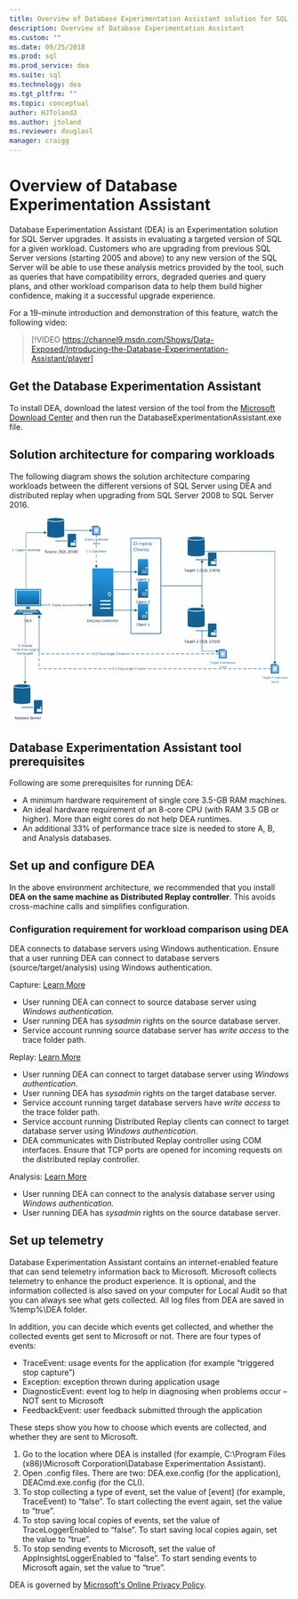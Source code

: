 ```yaml
---
title: Overview of Database Experimentation Assistant solution for SQL Server upgrades
description: Overview of Database Experimentation Assistant
ms.custom: ""
ms.date: 09/25/2018
ms.prod: sql
ms.prod_service: dea
ms.suite: sql
ms.technology: dea
ms.tgt_pltfrm: ""
ms.topic: conceptual
author: HJToland3
ms.author: jtoland
ms.reviewer: douglasl
manager: craigg
---
```


# Overview of Database Experimentation Assistant
Database Experimentation Assistant (DEA) is an Experimentation solution for SQL Server upgrades. It assists in evaluating a targeted version of SQL for a given workload. Customers who are upgrading from previous SQL Server versions (starting 2005 and above) to any new version of the SQL Server will be able to use these analysis metrics provided by the tool, such as queries that have compatibility errors, degraded queries and query plans, and other workload comparison data to help them build higher confidence, making it a successful upgrade experience.

For a 19-minute introduction and demonstration of this feature, watch the following video:

> [!VIDEO https://channel9.msdn.com/Shows/Data-Exposed/Introducing-the-Database-Experimentation-Assistant/player]

## Get the Database Experimentation Assistant
To install DEA, download the latest version of the tool from the [Microsoft Download Center](https://www.microsoft.com/en-us/download/details.aspx?id=54090) and then run the DatabaseExperimentationAssistant.exe file.

## Solution architecture for comparing workloads
The following diagram shows the solution architecture comparing workloads between the different versions of SQL Server using DEA and distributed replay when upgrading from SQL Server 2008 to SQL Server 2016.

![workloadcomparesolutionarchitecture](./media/database-experimentation-assistant-overview/dea-overview-compare-solution-architecture.png)

## Database Experimentation Assistant tool prerequisites
Following are some prerequisites for running DEA:
- A minimum hardware requirement of single core 3.5-GB RAM machines.
- An ideal hardware requirement of an 8-core CPU (with RAM 3.5 GB or higher). More than eight cores do not help DEA runtimes.
- An additional 33% of performance trace size is needed to store A, B, and Analysis databases.

## Set up and configure DEA
In the above environment architecture, we recommended that you install **DEA on the same machine as Distributed Replay controller**. This avoids cross-machine calls and simplifies configuration.

### Configuration requirement for workload comparison using DEA
DEA connects to database servers using Windows authentication. Ensure that a user running DEA can connect to database servers (source/target/analysis) using Windows authentication.

Capture: [Learn More](https://blogs.msdn.microsoft.com/datamigration/2017/03/24/dea-2-0-capture-trace-faq/)

*   User running DEA can connect to source database server using *Windows authentication.*
*   User running DEA has *sysadmin* rights on the source database server.
*   Service account running source database server has *write access* to the trace folder path.

Replay: [Learn More](https://blogs.msdn.microsoft.com/datamigration/2017/03/24/dea-2-0-replay-faq/)

*   User running DEA can connect to target database server using *Windows authentication*.
*   User running DEA has *sysadmin* rights on the target database server.
*   Service account running target database servers have *write access* to the trace folder path.
*   Service account running Distributed Replay clients can connect to target database server using *Windows authentication*.
*   DEA communicates with Distributed Replay controller using COM interfaces. Ensure that TCP ports are opened for incoming requests on the distributed replay controller.

Analysis: [Learn More](https://blogs.msdn.microsoft.com/datamigration/2017/03/24/dea-2-0-analysis-faq/)

*   User running DEA can connect to the analysis database server using *Windows authentication.*
*   User running DEA has *sysadmin* rights on the source database server.

## Set up telemetry
Database Experimentation Assistant contains an internet-enabled feature that can send telemetry information back to Microsoft. Microsoft collects telemetry to enhance the product experience. It is optional, and the information collected is also saved on your computer for Local Audit so that you can always see what gets collected. All log files from DEA are saved in %temp%\\DEA folder.

In addition, you can decide which events get collected, and whether the collected events get sent to Microsoft or not. There are four types of events:

*   TraceEvent: usage events for the application (for example “triggered stop capture”)
*   Exception: exception thrown during application usage
*   DiagnosticEvent: event log to help in diagnosing when problems occur – NOT sent to Microsoft
*   FeedbackEvent: user feedback submitted through the application

These steps show you how to choose which events are collected, and whether they are sent to Microsoft.

1.  Go to the location where DEA is installed (for example, C:\\Program Files (x86)\\Microsoft Corporation\\Database Experimentation Assistant).
2.  Open .config files. There are two: DEA.exe.config (for the application), DEACmd.exe.config (for the CLI).
3.  To stop collecting a type of event, set the value of \[event\] (for example, TraceEvent) to “false”. To start collecting the event again, set the value to “true”.
4.  To stop saving local copies of events, set the value of TraceLoggerEnabled to “false”. To start saving local copies again, set the value to “true”.
5.  To stop sending events to Microsoft, set the value of AppInsightsLoggerEnabled to “false”. To start sending events to Microsoft again, set the value to “true”.

DEA is governed by [Microsoft's Online Privacy Policy](https://go.microsoft.com/fwlink/?LinkId=521839​).
